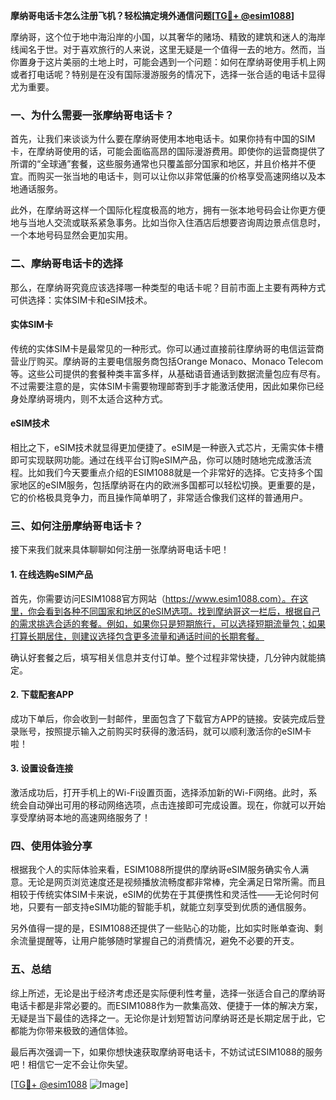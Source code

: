 **摩纳哥电话卡怎么注册飞机？轻松搞定境外通信问题[[TG💪+ @esim1088](https://t.me/s/esim1088)]**

摩纳哥，这个位于地中海沿岸的小国，以其奢华的赌场、精致的建筑和迷人的海岸线闻名于世。对于喜欢旅行的人来说，这里无疑是一个值得一去的地方。然而，当你置身于这片美丽的土地上时，可能会遇到一个问题：如何在摩纳哥使用手机上网或者打电话呢？特别是在没有国际漫游服务的情况下，选择一张合适的电话卡显得尤为重要。

### 一、为什么需要一张摩纳哥电话卡？

首先，让我们来谈谈为什么要在摩纳哥使用本地电话卡。如果你持有中国的SIM卡，在摩纳哥使用的话，可能会面临高昂的国际漫游费用。即使你的运营商提供了所谓的“全球通”套餐，这些服务通常也只覆盖部分国家和地区，并且价格并不便宜。而购买一张当地的电话卡，则可以让你以非常低廉的价格享受高速网络以及本地通话服务。

此外，在摩纳哥这样一个国际化程度极高的地方，拥有一张本地号码会让你更方便地与当地人交流或联系紧急事务。比如当你入住酒店后想要咨询周边景点信息时，一个本地号码显然会更加实用。

### 二、摩纳哥电话卡的选择

那么，在摩纳哥究竟应该选择哪一种类型的电话卡呢？目前市面上主要有两种方式可供选择：实体SIM卡和eSIM技术。

#### 实体SIM卡

传统的实体SIM卡是最常见的一种形式。你可以通过直接前往摩纳哥的电信运营商营业厅购买。摩纳哥的主要电信服务商包括Orange Monaco、Monaco Telecom等。这些公司提供的套餐种类丰富多样，从基础语音通话到数据流量包应有尽有。不过需要注意的是，实体SIM卡需要物理邮寄到手才能激活使用，因此如果你已经身处摩纳哥境内，则不太适合这种方式。

#### eSIM技术

相比之下，eSIM技术就显得更加便捷了。eSIM是一种嵌入式芯片，无需实体卡槽即可实现联网功能。通过在线平台订购eSIM产品，你可以随时随地完成激活流程。比如我们今天要重点介绍的ESIM1088就是一个非常好的选择。它支持多个国家地区的eSIM服务，包括摩纳哥在内的欧洲多国都可以轻松切换。更重要的是，它的价格极具竞争力，而且操作简单明了，非常适合像我们这样的普通用户。

### 三、如何注册摩纳哥电话卡？

接下来我们就来具体聊聊如何注册一张摩纳哥电话卡吧！

#### 1. 在线选购eSIM产品

首先，你需要访问ESIM1088官方网站（https://www.esim1088.com）。在这里，你会看到各种不同国家和地区的eSIM选项。找到摩纳哥这一栏后，根据自己的需求挑选合适的套餐。例如，如果你只是短期旅行，可以选择短期流量包；如果打算长期居住，则建议选择包含更多流量和通话时间的长期套餐。

确认好套餐之后，填写相关信息并支付订单。整个过程非常快捷，几分钟内就能搞定。

#### 2. 下载配套APP

成功下单后，你会收到一封邮件，里面包含了下载官方APP的链接。安装完成后登录账号，按照提示输入之前购买时获得的激活码，就可以顺利激活你的eSIM卡啦！

#### 3. 设置设备连接

激活成功后，打开手机上的Wi-Fi设置页面，选择添加新的Wi-Fi网络。此时，系统会自动弹出可用的移动网络选项，点击连接即可完成设置。现在，你就可以开始享受摩纳哥本地的高速网络服务了！

### 四、使用体验分享

根据我个人的实际体验来看，ESIM1088所提供的摩纳哥eSIM服务确实令人满意。无论是网页浏览速度还是视频播放流畅度都非常棒，完全满足日常所需。而且相较于传统实体SIM卡来说，eSIM的优势在于其便携性和灵活性——无论何时何地，只要有一部支持eSIM功能的智能手机，就能立刻享受到优质的通信服务。

另外值得一提的是，ESIM1088还提供了一些贴心的功能，比如实时账单查询、剩余流量提醒等，让用户能够随时掌握自己的消费情况，避免不必要的开支。

### 五、总结

综上所述，无论是出于经济考虑还是实际便利性考量，选择一张适合自己的摩纳哥电话卡都是非常必要的。而ESIM1088作为一款集高效、便捷于一体的解决方案，无疑是当下最佳的选择之一。无论你是计划短暂访问摩纳哥还是长期定居于此，它都能为你带来极致的通信体验。

最后再次强调一下，如果你想快速获取摩纳哥电话卡，不妨试试ESIM1088的服务吧！相信它一定不会让你失望。

[[TG💪+ @esim1088](https://t.me/s/esim1088) ![Image](https://i.postimg.cc/4NQfJmqS/Snipaste-2025-05-13-00-14-12.png)]